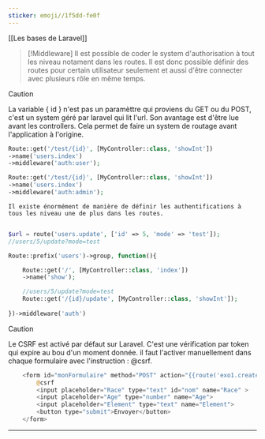 ```yaml
---
sticker: emoji//1f5dd-fe0f
---
```


[[Les bases de Laravel]]


> [!Middleware]
> Il est possible de coder le system d'authorisation à tout les niveau notament dans les routes. Il est donc possible définir des routes pour certain utilisateur seulement et aussi d'être connecter avec plusieurs rôle en même temps.


> [!Caution]
> La variable { id } n'est pas un paramèttre qui proviens du GET ou du POST, c'est un system géré par laravel qui lit l'url. Son avantage est d'être lue avant les controllers. Cela permet de faire un system de routage avant l'application à l'origine. 

```php
Route::get('/test/{id}', [MyController::class, 'showInt'])
->name('users.index')
->middleware('auth:user');

Route::get('/test/{id}', [MyController::class, 'showInt'])
->name('users.index')
->middleware('auth:admin');

```

	Il existe énormément de manière de définir les authentifications à tous les niveau une de plus dans les routes. 


```php

$url = route('users.update', ['id' => 5, 'mode' => 'test']);
//users/5/update?mode=test

Route::prefix('users')->group, function(){

	Route::get('/', [MyController::class, 'index'])
	->name('show');

	//users/5/update?mode=test
	Route::get('/{id}/update', [MyController::class, 'showInt']);
	
})->middleware('auth')

```



> [!caution]
> Le CSRF est activé par défaut sur Laravel. C'est une vérification par token qui expire au bou d'un moment donnée. il faut l'activer manuellement dans chaque formulaire avec l'instruction : @csrf.


```php
    <form id="monFormulaire" method="POST" action="{{route('exo1.create')}}">
        @csrf
        <input placeholder="Race" type="text" id="nom" name="Race" >
        <input placeholder="Age" type="number" name="Age">
        <input placeholder="Element" type="text" name="Element">
        <button type="submit">Envoyer</button>
    </form>
```


_____

